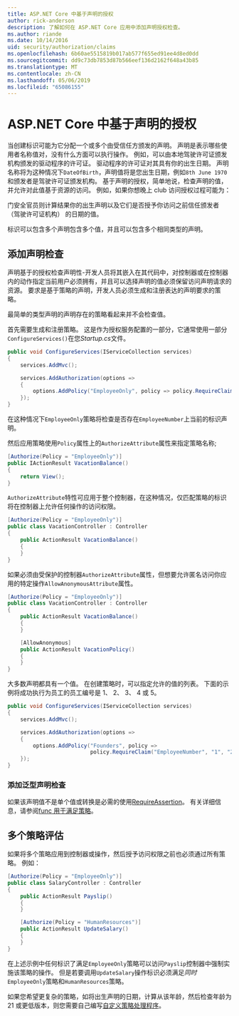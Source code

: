 ```yaml
---
title: ASP.NET Core 中基于声明的授权
author: rick-anderson
description: 了解如何在 ASP.NET Core 应用中添加声明授权检查。
ms.author: riande
ms.date: 10/14/2016
uid: security/authorization/claims
ms.openlocfilehash: 6b60ae5515819b017ab577f655ed91ee4d8ed0dd
ms.sourcegitcommit: dd9c73db7853d87b566eef136d2162f648a43b85
ms.translationtype: MT
ms.contentlocale: zh-CN
ms.lasthandoff: 05/06/2019
ms.locfileid: "65086155"
---
```

# <a name="claims-based-authorization-in-aspnet-core"></a>ASP.NET Core 中基于声明的授权

<a name="security-authorization-claims-based"></a>

当创建标识可能为它分配一个或多个由受信任方颁发的声明。 声明是表示哪些使用者名称值对，没有什么方面可以执行操作。 例如，可以由本地驾驶许可证颁发机构颁发的驱动程序的许可证。 驱动程序的许可证对其具有你的出生日期。 声明名称将为这种情况下`DateOfBirth`，声明值将是您出生日期，例如`8th June 1970`和颁发者是驾驶许可证颁发机构。 基于声明的授权，简单地说，检查声明的值，并允许对此值基于资源的访问。 例如，如果你想晚上 club 访问授权过程可能为：

门安全官员则计算结果你的出生声明以及它们是否授予你访问之前信任颁发者 （驾驶许可证机构） 的日期的值。

标识可以包含多个声明包含多个值，并且可以包含多个相同类型的声明。

## <a name="adding-claims-checks"></a>添加声明检查

声明基于的授权检查声明性-开发人员将其嵌入在其代码中，对控制器或在控制器内的动作指定当前用户必须拥有，并且可以选择声明的值必须保留访问声明请求的资源。 要求是基于策略的声明，开发人员必须生成和注册表达的声明要求的策略。

最简单的类型声明的声明存在的策略看起来并不会检查值。

首先需要生成和注册策略。 这是作为授权服务配置的一部分，它通常使用一部分`ConfigureServices()`在您*Startup.cs*文件。

```csharp
public void ConfigureServices(IServiceCollection services)
{
    services.AddMvc();

    services.AddAuthorization(options =>
    {
        options.AddPolicy("EmployeeOnly", policy => policy.RequireClaim("EmployeeNumber"));
    });
}
```

在这种情况下`EmployeeOnly`策略将检查是否存在`EmployeeNumber`上当前的标识声明。

然后应用策略使用`Policy`属性上的`AuthorizeAttribute`属性来指定策略名称;

```csharp
[Authorize(Policy = "EmployeeOnly")]
public IActionResult VacationBalance()
{
    return View();
}
```

`AuthorizeAttribute`特性可应用于整个控制器，在这种情况，仅匹配策略的标识将在控制器上允许任何操作的访问权限。

```csharp
[Authorize(Policy = "EmployeeOnly")]
public class VacationController : Controller
{
    public ActionResult VacationBalance()
    {
    }
}
```

如果必须由受保护的控制器`AuthorizeAttribute`属性，但想要允许匿名访问你应用的特定操作`AllowAnonymousAttribute`属性。

```csharp
[Authorize(Policy = "EmployeeOnly")]
public class VacationController : Controller
{
    public ActionResult VacationBalance()
    {
    }

    [AllowAnonymous]
    public ActionResult VacationPolicy()
    {
    }
}
```

大多数声明都具有一个值。 在创建策略时，可以指定允许的值的列表。 下面的示例将成功执行为员工的员工编号是 1、 2、 3、 4 或 5。

```csharp
public void ConfigureServices(IServiceCollection services)
{
    services.AddMvc();

    services.AddAuthorization(options =>
    {
        options.AddPolicy("Founders", policy =>
                          policy.RequireClaim("EmployeeNumber", "1", "2", "3", "4", "5"));
    });
}
```

### <a name="add-a-generic-claim-check"></a>添加泛型声明检查

如果该声明值不是单个值或转换是必需的使用[RequireAssertion](/dotnet/api/microsoft.aspnetcore.authorization.authorizationpolicybuilder.requireassertion)。 有关详细信息，请参阅[func 用于满足策略](xref:security/authorization/policies#using-a-func-to-fulfill-a-policy)。

## <a name="multiple-policy-evaluation"></a>多个策略评估

如果将多个策略应用到控制器或操作，然后授予访问权限之前也必须通过所有策略。 例如：

```csharp
[Authorize(Policy = "EmployeeOnly")]
public class SalaryController : Controller
{
    public ActionResult Payslip()
    {
    }

    [Authorize(Policy = "HumanResources")]
    public ActionResult UpdateSalary()
    {
    }
}
```

在上述示例中任何标识了满足`EmployeeOnly`策略可以访问`Payslip`控制器中强制实施该策略的操作。 但是若要调用`UpdateSalary`操作标识必须满足*同时*`EmployeeOnly`策略和`HumanResources`策略。

如果您希望更复杂的策略，如将出生声明的日期，计算从该年龄，然后检查年龄为 21 或更低版本，则您需要自己编写[自定义策略处理程序](xref:security/authorization/policies)。
